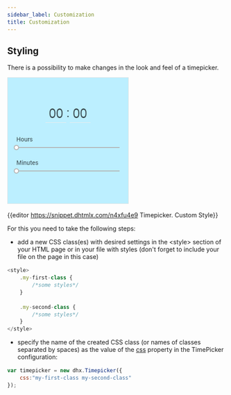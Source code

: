 ```yaml
---
sidebar_label: Customization
title: Customization
---          
```


Styling
----------

There is a possibility to make changes in the look and feel of a timepicker. 

![](../assets/timepicker/custom_style.png)

{{editor	https://snippet.dhtmlx.com/n4xfu4e9	Timepicker. Custom Style}}

For this you need to take the following steps:

- add a new CSS class(es) with desired settings in the &lt;style&gt; section of your HTML page or in your file with styles (don't forget to include your file on the page in this case)

~~~js
<style>
	.my-first-class {
		/*some styles*/
	}
    
    .my-second-class {
		/*some styles*/
	}
</style>
~~~

- specify the name of the created CSS class (or names of classes separated by spaces) as the value of the [css](timepicker/api/timepicker_css_config.md) property in the TimePicker configuration:

~~~js
var timepicker = new dhx.Timepicker({ 
    css:"my-first-class my-second-class"
});
~~~

